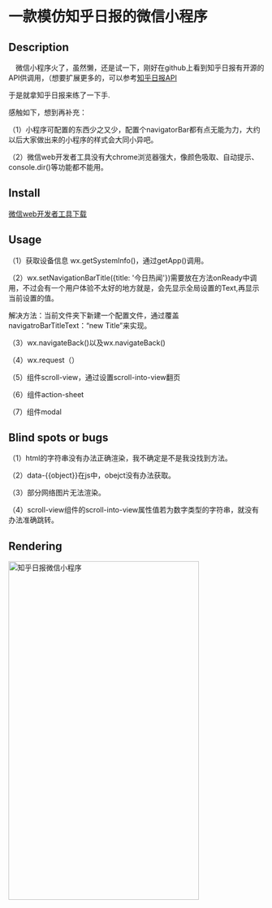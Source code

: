 # 一款模仿知乎日报的微信小程序

## Description
&emsp;微信小程序火了，虽然懒，还是试一下，刚好在github上看到知乎日报有开源的API供调用，（想要扩展更多的，可以参考[知乎日报API](https://github.com/izzyleung/ZhihuDailyPurify)

于是就拿知乎日报来练了一下手.

感触如下，想到再补充：

（1）小程序可配置的东西少之又少，配置个navigatorBar都有点无能为力，大约以后大家做出来的小程序的样式会大同小异吧。

（2）微信web开发者工具没有大chrome浏览器强大，像颜色吸取、自动提示、console.dir()等功能都不能用。

## Install

[微信web开发者工具下载](https://mp.weixin.qq.com/debug/wxadoc/dev/devtools/download.html?t=1476197490095)

## Usage

（1）获取设备信息 wx.getSystemInfo()，通过getApp()调用。

（2）wx.setNavigationBarTitle({title: '今日热闻'})需要放在方法onReady中调用，不过会有一个用户体验不太好的地方就是，会先显示全局设置的Text,再显示当前设置的值。

解决方法：当前文件夹下新建一个配置文件，通过覆盖navigatroBarTitleText：“new Title”来实现。

（3）wx.navigateBack()以及wx.navigateBack()

（4）wx.request（）

（5）组件scroll-view，通过设置scroll-into-view翻页

（6）组件action-sheet

（7）组件modal

## Blind spots or bugs

（1）html的字符串没有办法正确渲染，我不确定是不是我没找到方法。

（2）data-{{object}}在js中，obejct没有办法获取。

（3）部分网络图片无法渲染。

（4）scroll-view组件的scroll-into-view属性值若为数字类型的字符串，就没有办法准确跳转。

## Rendering
<img src="https://github.com/susan-github/wechatApp-zhihu/blob/master/render.gif" width="375" height="667" alt="知乎日报微信小程序"/>
